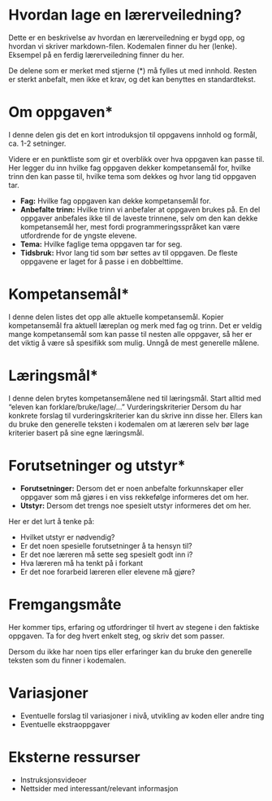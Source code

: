

# Hvordan lage en lærerveiledning?

Dette er en beskrivelse av hvordan en lærerveiledning er bygd opp, og hvordan vi
skriver markdown-filen. Kodemalen finner du her (lenke). Eksempel på en ferdig
lærerveiledning finner du her.

De delene som er merket med stjerne (*) må fylles ut med innhold. Resten er
sterkt anbefalt, men ikke et krav, og det kan benyttes en standardtekst.


# Om oppgaven*

I denne delen gis det en kort introduksjon til oppgavens innhold og formål, ca.
1-2 setninger.

Videre er en punktliste som gir et overblikk over hva oppgaven kan passe til.
Her legger du inn hvilke fag oppgaven dekker kompetansemål for, hvilke trinn den
kan passe til, hvilke tema som dekkes og hvor lang tid oppgaven tar.

* **Fag:** Hvilke fag oppgaven kan dekke kompetansemål for.
* **Anbefalte trinn:** Hvilke trinn vi anbefaler at oppgaven brukes på. En del
  oppgaver anbefales ikke til de laveste trinnene, selv om den kan dekke
  kompetansemål her, mest fordi programmeringsspråket kan være utfordrende for
  de yngste elevene.
* **Tema:** Hvilke faglige tema oppgaven tar for seg.
* **Tidsbruk:** Hvor lang tid som bør settes av til oppgaven. De fleste
  oppgavene er laget for å passe i en dobbelttime.


# Kompetansemål*

I denne delen listes det opp alle aktuelle kompetansemål. Kopier kompetansemål
fra aktuell læreplan og merk med fag og trinn. Det er veldig mange kompetansemål
som kan passe til nesten alle oppgaver, så her er det viktig å være så spesifikk
som mulig. Unngå de mest generelle målene.

# Læringsmål*

I denne delen brytes kompetansemålene ned til læringsmål. Start alltid med
“eleven kan forklare/bruke/lage/…” Vurderingskriterier Dersom du har konkrete
forslag til vurderingskriterier kan du skrive inn disse her. Ellers kan du bruke
den generelle teksten i kodemalen om at læreren selv bør lage kriterier basert
på sine egne læringsmål.


# Forutsetninger og utstyr*

* **Forutsetninger:** Dersom det er noen anbefalte forkunnskaper eller oppgaver
  som må gjøres i en viss rekkefølge informeres det om her.
* **Utstyr:** Dersom det trengs noe spesielt utstyr informeres det om her.

Her er det lurt å tenke på:
* Hvilket utstyr er nødvendig? 
* Er det noen spesielle forutsetninger å ta hensyn til?
* Er det noe læreren må sette seg spesielt godt inn i?
* Hva læreren må ha tenkt på i forkant
* Er det noe forarbeid læreren eller elevene må gjøre?


# Fremgangsmåte

Her kommer tips, erfaring og utfordringer til hvert av stegene i den faktiske
oppgaven. Ta for deg hvert enkelt steg, og skriv det som passer.

Dersom du ikke har noen tips eller erfaringer kan du bruke den generelle teksten
som du finner i kodemalen.


# Variasjoner

* Eventuelle forslag til variasjoner i nivå, utvikling av koden eller andre ting
* Eventuelle ekstraoppgaver


# Eksterne ressurser

* Instruksjonsvideoer
* Nettsider med interessant/relevant informasjon

